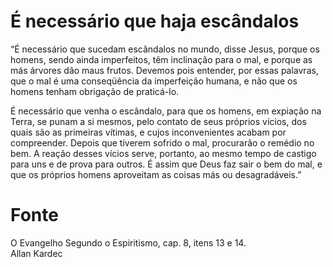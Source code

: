 # É necessário que haja escândalos

“É necessário que sucedam escândalos no mundo, disse Jesus, porque os homens, sendo ainda imperfeitos, têm inclinação para o mal, e porque as más árvores dão maus frutos. Devemos pois entender, por essas palavras, que o mal é uma conseqüência da imperfeição humana, e não que os homens tenham obrigação de praticá-lo.

É necessário que venha o escândalo, para que os homens, em expiação na Terra, se punam a si mesmos, pelo contato de seus próprios vícios, dos quais são as primeiras vítimas, e cujos inconvenientes acabam por compreender. Depois que tiverem sofrido o mal, procurarão o remédio no bem. A reação desses vícios serve, portanto, ao mesmo tempo de castigo para uns e de prova para outros. É assim que Deus faz sair o bem do mal, e que os próprios homens aproveitam as coisas más ou desagradáveis.”

# Fonte
O Evangelho Segundo o Espiritismo, cap. 8, itens 13 e 14.  
Allan Kardec  


